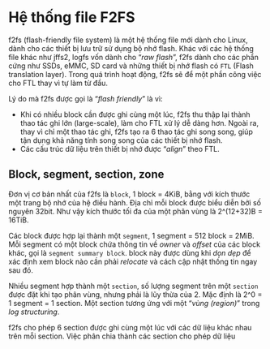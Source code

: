 # Hệ thống file F2FS

f2fs (flash-friendly file system) là một hệ thống file mới dành cho Linux, dành
cho các thiết bị lưu trữ sử dụng bộ nhớ flash. Khác với các hệ thống file khác
như jffs2, logfs vốn dành cho “*raw flash*”, f2fs dành cho các phần cứng như
SSDs, eMMC, SD card và những thiết bị nhớ flash có `FTL` (Flash translation
layer). Trong quá trình hoạt động, f2fs sẽ để một phần công việc cho FTL thay
vì tự làm từ đầu.

Lý do mà f2fs được gọi là “*flash friendly*” là vì:

- Khi có nhiều block cần được ghi cùng một lúc, f2fs thu thập lại thành 
thao tác ghi lớn (large-scale), làm cho FTL xử lý dễ dàng hơn. Ngoài ra, thay
vì chỉ một thao tác ghi, f2fs tạo ra 6 thao tác ghi song song, giúp tận dụng
khả năng tính song song của các thiết bị nhớ flash.
- Các cấu trúc dữ liệu trên thiết bị nhớ được “*align*” theo FTL.

## Block, segment, section, zone

Đơn vị cơ bản nhất của f2fs là `block`, 1 block = 4KiB, bằng với kích thước một
trang bộ nhớ của hệ điều hành. Địa chỉ mỗi block được biểu diễn bởi số nguyên
32bit. Như vậy kích thước tối đa của một phân vùng là 2^(12+32)B = 16TiB.

Các block được hợp lại thành một `segment`, 1 segment = 512 block = 2MiB. Mỗi
segment có một block chứa thông tin về *owner* và *offset* của các block khác, gọi là
`segment summary block`. block này được dùng khi *dọn dẹp* để xác định xem
block nào cần phải *relocate* và cách cập nhật thống tin ngay sau đó.

Nhiều segment hợp thành một `section`, số lượng segment trên một `section` được
đặt khi tạo phân vùng, nhưng phải là lũy thừa của 2. Mặc định là 2^0 = 1
segment = 1 section. Một section tương ứng với một “*vùng (region)*” trong *log
structuring*.

f2fs cho phép 6 section được ghi cùng một lúc với các dữ liệu khác nhau trên
mỗi section. Việc phân chia thành các section cho phép dữ liệu 
